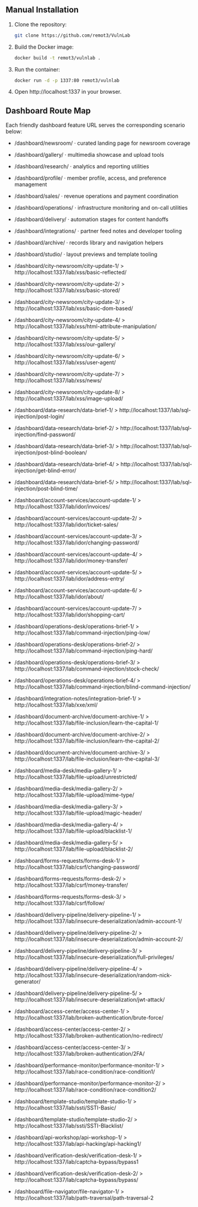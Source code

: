 ## Manual Installation

1. Clone the repository:
   ```sh
   git clone https://github.com/remot3/VulnLab
   ```
2. Build the Docker image:
   ```sh
   docker build -t remot3/vulnlab .
   ```
3. Run the container:
   ```sh
   docker run -d -p 1337:80 remot3/vulnlab
   ```
4. Open http://localhost:1337 in your browser.

## Dashboard Route Map

Each friendly dashboard feature URL serves the corresponding scenario below:

- /dashboard/newsroom/ · curated landing page for newsroom coverage
- /dashboard/gallery/ · multimedia showcase and upload tools
- /dashboard/research/ · analytics and reporting utilities
- /dashboard/profile/ · member profile, access, and preference management
- /dashboard/sales/ · revenue operations and payment coordination
- /dashboard/operations/ · infrastructure monitoring and on-call utilities
- /dashboard/delivery/ · automation stages for content handoffs
- /dashboard/integrations/ · partner feed notes and developer tooling
- /dashboard/archive/ · records library and navigation helpers
- /dashboard/studio/ · layout previews and template tooling

- /dashboard/city-newsroom/city-update-1/ > http://localhost:1337/lab/xss/basic-reflected/
- /dashboard/city-newsroom/city-update-2/ > http://localhost:1337/lab/xss/basic-stored/
- /dashboard/city-newsroom/city-update-3/ > http://localhost:1337/lab/xss/basic-dom-based/
- /dashboard/city-newsroom/city-update-4/ > http://localhost:1337/lab/xss/html-attribute-manipulation/
- /dashboard/city-newsroom/city-update-5/ > http://localhost:1337/lab/xss/our-gallery/
- /dashboard/city-newsroom/city-update-6/ > http://localhost:1337/lab/xss/user-agent/
- /dashboard/city-newsroom/city-update-7/ > http://localhost:1337/lab/xss/news/
- /dashboard/city-newsroom/city-update-8/ > http://localhost:1337/lab/xss/image-upload/
- /dashboard/data-research/data-brief-1/ > http://localhost:1337/lab/sql-injection/post-login/
- /dashboard/data-research/data-brief-2/ > http://localhost:1337/lab/sql-injection/find-password/
- /dashboard/data-research/data-brief-3/ > http://localhost:1337/lab/sql-injection/post-blind-boolean/
- /dashboard/data-research/data-brief-4/ > http://localhost:1337/lab/sql-injection/get-blind-error/
- /dashboard/data-research/data-brief-5/ > http://localhost:1337/lab/sql-injection/post-blind-time/
- /dashboard/account-services/account-update-1/ > http://localhost:1337/lab/idor/invoices/
- /dashboard/account-services/account-update-2/ > http://localhost:1337/lab/idor/ticket-sales/
- /dashboard/account-services/account-update-3/ > http://localhost:1337/lab/idor/changing-password/
- /dashboard/account-services/account-update-4/ > http://localhost:1337/lab/idor/money-transfer/
- /dashboard/account-services/account-update-5/ > http://localhost:1337/lab/idor/address-entry/
- /dashboard/account-services/account-update-6/ > http://localhost:1337/lab/idor/about/
- /dashboard/account-services/account-update-7/ > http://localhost:1337/lab/idor/shopping-cart/
- /dashboard/operations-desk/operations-brief-1/ > http://localhost:1337/lab/command-injection/ping-low/
- /dashboard/operations-desk/operations-brief-2/ > http://localhost:1337/lab/command-injection/ping-hard/
- /dashboard/operations-desk/operations-brief-3/ > http://localhost:1337/lab/command-injection/stock-check/
- /dashboard/operations-desk/operations-brief-4/ > http://localhost:1337/lab/command-injection/blind-command-injection/
- /dashboard/integration-notes/integration-brief-1/ > http://localhost:1337/lab/xxe/xml/
- /dashboard/document-archive/document-archive-1/ > http://localhost:1337/lab/file-inclusion/learn-the-capital-1/
- /dashboard/document-archive/document-archive-2/ > http://localhost:1337/lab/file-inclusion/learn-the-capital-2/
- /dashboard/document-archive/document-archive-3/ > http://localhost:1337/lab/file-inclusion/learn-the-capital-3/
- /dashboard/media-desk/media-gallery-1/ > http://localhost:1337/lab/file-upload/unrestricted/
- /dashboard/media-desk/media-gallery-2/ > http://localhost:1337/lab/file-upload/mime-type/
- /dashboard/media-desk/media-gallery-3/ > http://localhost:1337/lab/file-upload/magic-header/
- /dashboard/media-desk/media-gallery-4/ > http://localhost:1337/lab/file-upload/blacklist-1/
- /dashboard/media-desk/media-gallery-5/ > http://localhost:1337/lab/file-upload/blacklist-2/
- /dashboard/forms-requests/forms-desk-1/ > http://localhost:1337/lab/csrf/changing-password/
- /dashboard/forms-requests/forms-desk-2/ > http://localhost:1337/lab/csrf/money-transfer/
- /dashboard/forms-requests/forms-desk-3/ > http://localhost:1337/lab/csrf/follow/
- /dashboard/delivery-pipeline/delivery-pipeline-1/ > http://localhost:1337/lab/insecure-deserialization/admin-account-1/
- /dashboard/delivery-pipeline/delivery-pipeline-2/ > http://localhost:1337/lab/insecure-deserialization/admin-account-2/
- /dashboard/delivery-pipeline/delivery-pipeline-3/ > http://localhost:1337/lab/insecure-deserialization/full-privileges/
- /dashboard/delivery-pipeline/delivery-pipeline-4/ > http://localhost:1337/lab/insecure-deserialization/random-nick-generator/
- /dashboard/delivery-pipeline/delivery-pipeline-5/ > http://localhost:1337/lab/insecure-deserialization/jwt-attack/
- /dashboard/access-center/access-center-1/ > http://localhost:1337/lab/broken-authentication/brute-force/
- /dashboard/access-center/access-center-2/ > http://localhost:1337/lab/broken-authentication/no-redirect/
- /dashboard/access-center/access-center-3/ > http://localhost:1337/lab/broken-authentication/2FA/
- /dashboard/performance-monitor/performance-monitor-1/ > http://localhost:1337/lab/race-condition/race-condition1/
- /dashboard/performance-monitor/performance-monitor-2/ > http://localhost:1337/lab/race-condition/race-condition2/
- /dashboard/template-studio/template-studio-1/ > http://localhost:1337/lab/ssti/SSTI-Basic/
- /dashboard/template-studio/template-studio-2/ > http://localhost:1337/lab/ssti/SSTI-Blacklist/
- /dashboard/api-workshop/api-workshop-1/ > http://localhost:1337/lab/api-hacking/api-hacking1/
- /dashboard/verification-desk/verification-desk-1/ > http://localhost:1337/lab/captcha-bypass/bypass1
- /dashboard/verification-desk/verification-desk-2/ > http://localhost:1337/lab/captcha-bypass/bypass/
- /dashboard/file-navigator/file-navigator-1/ > http://localhost:1337/lab/path-traversal/path-traversal-2
